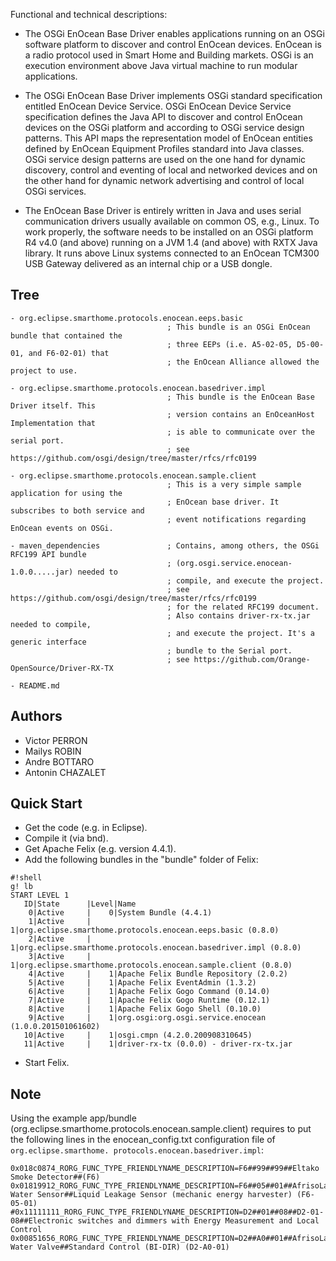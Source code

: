 Functional and technical descriptions:

- The OSGi EnOcean Base Driver enables applications running on an OSGi software platform to discover and control EnOcean devices. EnOcean is a radio protocol used in Smart Home and Building markets. OSGi is an execution environment above Java virtual machine to run modular applications.

- The OSGi EnOcean Base Driver implements OSGi standard specification entitled EnOcean Device Service. OSGi EnOcean Device Service specification defines the Java API to discover and control EnOcean devices on the OSGi platform and according to OSGi service design patterns. This API maps the representation model of EnOcean entities defined by EnOcean Equipment Profiles standard into Java classes. OSGi service design patterns are used on the one hand for dynamic discovery, control and eventing of local and networked devices and on the other hand for dynamic network advertising and control of local OSGi services.

- The EnOcean Base Driver is entirely written in Java and uses serial communication drivers usually available on common OS, e.g., Linux. To work properly, the software needs to be installed on an OSGi platform R4 v4.0 (and above) running on a JVM 1.4 (and above) with RXTX Java library. It runs above Linux systems connected to an EnOcean TCM300 USB Gateway delivered as an internal chip or a USB dongle.


Tree
----

    - org.eclipse.smarthome.protocols.enocean.eeps.basic
                                       ; This bundle is an OSGi EnOcean bundle that contained the
                                       ; three EEPs (i.e. A5-02-05, D5-00-01, and F6-02-01) that 
                                       ; the EnOcean Alliance allowed the project to use.
 
    - org.eclipse.smarthome.protocols.enocean.basedriver.impl
                                       ; This bundle is the EnOcean Base Driver itself. This 
                                       ; version contains an EnOceanHost Implementation that 
                                       ; is able to communicate over the serial port.
                                       ; see https://github.com/osgi/design/tree/master/rfcs/rfc0199
 
    - org.eclipse.smarthome.protocols.enocean.sample.client
                                       ; This is a very simple sample application for using the 
                                       ; EnOcean base driver. It subscribes to both service and 
                                       ; event notifications regarding EnOcean events on OSGi.
 
    - maven_dependencies               ; Contains, among others, the OSGi RFC199 API bundle 
                                       ; (org.osgi.service.enocean-1.0.0.....jar) needed to 
                                       ; compile, and execute the project.
                                       ; see https://github.com/osgi/design/tree/master/rfcs/rfc0199
                                       ; for the related RFC199 document.
                                       ; Also contains driver-rx-tx.jar needed to compile, 
                                       ; and execute the project. It's a generic interface 
                                       ; bundle to the Serial port.
                                       ; see https://github.com/Orange-OpenSource/Driver-RX-TX
										 
    - README.md


Authors
-------
- Victor PERRON
- Mailys ROBIN
- Andre BOTTARO
- Antonin CHAZALET


Quick Start
-----------
* Get the code (e.g. in Eclipse).
* Compile it (via bnd).
* Get Apache Felix (e.g. version 4.4.1).
* Add the following bundles in the "bundle" folder of Felix:


```
#!shell
g! lb
START LEVEL 1
   ID|State      |Level|Name
    0|Active     |    0|System Bundle (4.4.1)
    1|Active     |    1|org.eclipse.smarthome.protocols.enocean.eeps.basic (0.8.0)
    2|Active     |    1|org.eclipse.smarthome.protocols.enocean.basedriver.impl (0.8.0)
    3|Active     |    1|org.eclipse.smarthome.protocols.enocean.sample.client (0.8.0)
    4|Active     |    1|Apache Felix Bundle Repository (2.0.2)
    5|Active     |    1|Apache Felix EventAdmin (1.3.2)
    6|Active     |    1|Apache Felix Gogo Command (0.14.0)
    7|Active     |    1|Apache Felix Gogo Runtime (0.12.1)
    8|Active     |    1|Apache Felix Gogo Shell (0.10.0)
    9|Active     |    1|org.osgi:org.osgi.service.enocean (1.0.0.201501061602)
   10|Active     |    1|osgi.cmpn (4.2.0.200908310645)
   11|Active     |    1|driver-rx-tx (0.0.0) - driver-rx-tx.jar

```
* Start Felix.


Note
----
Using the example app/bundle (org.eclipse.smarthome.protocols.enocean.sample.client) requires to 
put the following lines in the enocean_config.txt configuration file of ```org.eclipse.smarthome.
protocols.enocean.basedriver.impl```:

```
0x018c0874_RORG_FUNC_TYPE_FRIENDLYNAME_DESCRIPTION=F6##99##99##Eltako Smoke Detector##(F6)
0x01819912_RORG_FUNC_TYPE_FRIENDLYNAME_DESCRIPTION=F6##05##01##AfrisoLab Water Sensor##Liquid Leakage Sensor (mechanic energy harvester) (F6-05-01)
#0x11111111_RORG_FUNC_TYPE_FRIENDLYNAME_DESCRIPTION=D2##01##08##D2-01-08##Electronic switches and dimmers with Energy Measurement and Local Control
0x00851656_RORG_FUNC_TYPE_FRIENDLYNAME_DESCRIPTION=D2##A0##01##AfrisoLab Water Valve##Standard Control (BI-DIR) (D2-A0-01)
```
